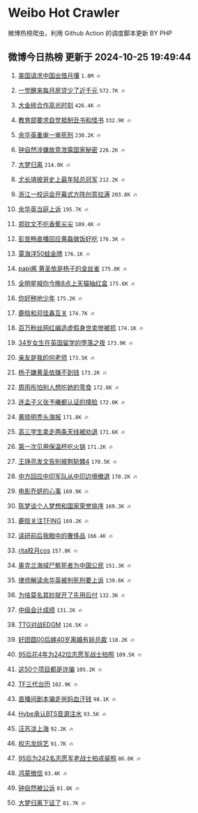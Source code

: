 # Weibo Hot Crawler 



微博热榜爬虫，利用 Github Action 的调度脚本更新 BY PHP 


## 微博今日热榜 更新于 2024-10-25 19:49:44 
1. [美国请求中国出借月壤](https://s.weibo.com/weibo?q=%23%E7%BE%8E%E5%9B%BD%E8%AF%B7%E6%B1%82%E4%B8%AD%E5%9B%BD%E5%87%BA%E5%80%9F%E6%9C%88%E5%A3%A4%23&t=31&band_rank=1&Refer=top) `1.8M 🔥` 

1. [一觉醒来每月房贷少了近千元](https://s.weibo.com/weibo?q=%23%E4%B8%80%E8%A7%89%E9%86%92%E6%9D%A5%E6%AF%8F%E6%9C%88%E6%88%BF%E8%B4%B7%E5%B0%91%E4%BA%86%E8%BF%91%E5%8D%83%E5%85%83%23&t=31&band_rank=2&Refer=top) `572.7K 🔥` 

1. [大金砖合作高光时刻](https://s.weibo.com/weibo?q=%23%E5%A4%A7%E9%87%91%E7%A0%96%E5%90%88%E4%BD%9C%E9%AB%98%E5%85%89%E6%97%B6%E5%88%BB%23&t=31&band_rank=3&Refer=top) `426.4K 🔥` 

1. [教育部要求自觉抵制丑书和怪书](https://s.weibo.com/weibo?q=%23%E6%95%99%E8%82%B2%E9%83%A8%E8%A6%81%E6%B1%82%E8%87%AA%E8%A7%89%E6%8A%B5%E5%88%B6%E4%B8%91%E4%B9%A6%E5%92%8C%E6%80%AA%E4%B9%A6%23&t=31&band_rank=4&Refer=top) `332.9K 🔥` 

1. [余华英重审一审死刑](https://s.weibo.com/weibo?q=%23%E4%BD%99%E5%8D%8E%E8%8B%B1%E9%87%8D%E5%AE%A1%E4%B8%80%E5%AE%A1%E6%AD%BB%E5%88%91%23&t=31&band_rank=5&Refer=top) `230.2K 🔥` 

1. [钟自然涉嫌故意泄露国家秘密](https://s.weibo.com/weibo?q=%23%E9%92%9F%E8%87%AA%E7%84%B6%E6%B6%89%E5%AB%8C%E6%95%85%E6%84%8F%E6%B3%84%E9%9C%B2%E5%9B%BD%E5%AE%B6%E7%A7%98%E5%AF%86%23&t=31&band_rank=6&Refer=top) `226.2K 🔥` 

1. [大梦归离](https://s.weibo.com/weibo?q=%E5%A4%A7%E6%A2%A6%E5%BD%92%E7%A6%BB&t=31&band_rank=7&Refer=top) `214.0K 🔥` 

1. [尤长靖披哥史上最年轻总冠军](https://s.weibo.com/weibo?q=%E5%B0%A4%E9%95%BF%E9%9D%96%E6%8A%AB%E5%93%A5%E5%8F%B2%E4%B8%8A%E6%9C%80%E5%B9%B4%E8%BD%BB%E6%80%BB%E5%86%A0%E5%86%9B&t=31&band_rank=8&Refer=top) `212.2K 🔥` 

1. [浙江一校运会开幕式方阵创意拉满](https://s.weibo.com/weibo?q=%23%E6%B5%99%E6%B1%9F%E4%B8%80%E6%A0%A1%E8%BF%90%E4%BC%9A%E5%BC%80%E5%B9%95%E5%BC%8F%E6%96%B9%E9%98%B5%E5%88%9B%E6%84%8F%E6%8B%89%E6%BB%A1%23&t=31&band_rank=9&Refer=top) `203.8K 🔥` 

1. [余华英当庭上诉](https://s.weibo.com/weibo?q=%23%E4%BD%99%E5%8D%8E%E8%8B%B1%E5%BD%93%E5%BA%AD%E4%B8%8A%E8%AF%89%23&t=31&band_rank=10&Refer=top) `195.7K 🔥` 

1. [郑钦文不吃香蕉尖尖](https://s.weibo.com/weibo?q=%E9%83%91%E9%92%A6%E6%96%87%E4%B8%8D%E5%90%83%E9%A6%99%E8%95%89%E5%B0%96%E5%B0%96&t=31&band_rank=11&Refer=top) `189.4K 🔥` 

1. [彭昱畅直播回应黄磊做饭好吃](https://s.weibo.com/weibo?q=%23%E5%BD%AD%E6%98%B1%E7%95%85%E7%9B%B4%E6%92%AD%E5%9B%9E%E5%BA%94%E9%BB%84%E7%A3%8A%E5%81%9A%E9%A5%AD%E5%A5%BD%E5%90%83%23&t=31&band_rank=12&Refer=top) `176.3K 🔥` 

1. [覃海洋50蛙金牌](https://s.weibo.com/weibo?q=%23%E8%A6%83%E6%B5%B7%E6%B4%8B50%E8%9B%99%E9%87%91%E7%89%8C%23&t=31&band_rank=13&Refer=top) `176.1K 🔥` 

1. [papi酱 黄圣依是杨子的金丝雀](https://s.weibo.com/weibo?q=papi%E9%85%B1%20%E9%BB%84%E5%9C%A3%E4%BE%9D%E6%98%AF%E6%9D%A8%E5%AD%90%E7%9A%84%E9%87%91%E4%B8%9D%E9%9B%80&t=31&band_rank=14&Refer=top) `175.8K 🔥` 

1. [全明星喊你今晚8点上天猫抽红盒](https://s.weibo.com/weibo?q=%23%E5%85%A8%E6%98%8E%E6%98%9F%E5%96%8A%E4%BD%A0%E4%BB%8A%E6%99%9A8%E7%82%B9%E4%B8%8A%E5%A4%A9%E7%8C%AB%E6%8A%BD%E7%BA%A2%E7%9B%92%23&t=31&band_rank=15&Refer=top) `175.6K 🔥` 

1. [你好种地少年](https://s.weibo.com/weibo?q=%E4%BD%A0%E5%A5%BD%E7%A7%8D%E5%9C%B0%E5%B0%91%E5%B9%B4&t=31&band_rank=16&Refer=top) `175.2K 🔥` 

1. [鹿晗和邓佳鑫互关](https://s.weibo.com/weibo?q=%23%E9%B9%BF%E6%99%97%E5%92%8C%E9%82%93%E4%BD%B3%E9%91%AB%E4%BA%92%E5%85%B3%23&t=31&band_rank=17&Refer=top) `174.7K 🔥` 

1. [百万粉丝网红编造虚假身世卖惨被抓](https://s.weibo.com/weibo?q=%23%E7%99%BE%E4%B8%87%E7%B2%89%E4%B8%9D%E7%BD%91%E7%BA%A2%E7%BC%96%E9%80%A0%E8%99%9A%E5%81%87%E8%BA%AB%E4%B8%96%E5%8D%96%E6%83%A8%E8%A2%AB%E6%8A%93%23&t=31&band_rank=18&Refer=top) `174.1K 🔥` 

1. [34岁女生在英国留学的堕落之夜](https://s.weibo.com/weibo?q=34%E5%B2%81%E5%A5%B3%E7%94%9F%E5%9C%A8%E8%8B%B1%E5%9B%BD%E7%95%99%E5%AD%A6%E7%9A%84%E5%A0%95%E8%90%BD%E4%B9%8B%E5%A4%9C&t=31&band_rank=19&Refer=top) `173.9K 🔥` 

1. [亲友是我的何老师](https://s.weibo.com/weibo?q=%23%E4%BA%B2%E5%8F%8B%E6%98%AF%E6%88%91%E7%9A%84%E4%BD%95%E8%80%81%E5%B8%88%23&t=31&band_rank=20&Refer=top) `173.5K 🔥` 

1. [杨子嫌黄圣依赚不到钱](https://s.weibo.com/weibo?q=%23%E6%9D%A8%E5%AD%90%E5%AB%8C%E9%BB%84%E5%9C%A3%E4%BE%9D%E8%B5%9A%E4%B8%8D%E5%88%B0%E9%92%B1%23&t=31&band_rank=21&Refer=top) `173.2K 🔥` 

1. [周雨彤怕别人想吃她的零食](https://s.weibo.com/weibo?q=%23%E5%91%A8%E9%9B%A8%E5%BD%A4%E6%80%95%E5%88%AB%E4%BA%BA%E6%83%B3%E5%90%83%E5%A5%B9%E7%9A%84%E9%9B%B6%E9%A3%9F%23&t=31&band_rank=22&Refer=top) `172.8K 🔥` 

1. [连孟子义张予曦都认证的撞脸](https://s.weibo.com/weibo?q=%E8%BF%9E%E5%AD%9F%E5%AD%90%E4%B9%89%E5%BC%A0%E4%BA%88%E6%9B%A6%E9%83%BD%E8%AE%A4%E8%AF%81%E7%9A%84%E6%92%9E%E8%84%B8&t=31&band_rank=23&Refer=top) `172.0K 🔥` 

1. [黄晓明秃头海报](https://s.weibo.com/weibo?q=%E9%BB%84%E6%99%93%E6%98%8E%E7%A7%83%E5%A4%B4%E6%B5%B7%E6%8A%A5&t=31&band_rank=24&Refer=top) `171.8K 🔥` 

1. [高三学生拿走两条天线被劝退](https://s.weibo.com/weibo?q=%23%E9%AB%98%E4%B8%89%E5%AD%A6%E7%94%9F%E6%8B%BF%E8%B5%B0%E4%B8%A4%E6%9D%A1%E5%A4%A9%E7%BA%BF%E8%A2%AB%E5%8A%9D%E9%80%80%23&t=31&band_rank=25&Refer=top) `171.6K 🔥` 

1. [第一次见用保温杯吃火锅](https://s.weibo.com/weibo?q=%23%E7%AC%AC%E4%B8%80%E6%AC%A1%E8%A7%81%E7%94%A8%E4%BF%9D%E6%B8%A9%E6%9D%AF%E5%90%83%E7%81%AB%E9%94%85%23&t=31&band_rank=26&Refer=top) `171.2K 🔥` 

1. [王铮亮发文告别披荆斩棘4](https://s.weibo.com/weibo?q=%23%E7%8E%8B%E9%93%AE%E4%BA%AE%E5%8F%91%E6%96%87%E5%91%8A%E5%88%AB%E6%8A%AB%E8%8D%86%E6%96%A9%E6%A3%984%23&t=31&band_rank=27&Refer=top) `170.5K 🔥` 

1. [中方回应中印军队从中印边境撤退](https://s.weibo.com/weibo?q=%23%E4%B8%AD%E6%96%B9%E5%9B%9E%E5%BA%94%E4%B8%AD%E5%8D%B0%E5%86%9B%E9%98%9F%E4%BB%8E%E4%B8%AD%E5%8D%B0%E8%BE%B9%E5%A2%83%E6%92%A4%E9%80%80%23&t=31&band_rank=28&Refer=top) `170.2K 🔥` 

1. [电影乔妍的心事](https://s.weibo.com/weibo?q=%23%E7%94%B5%E5%BD%B1%E4%B9%94%E5%A6%8D%E7%9A%84%E5%BF%83%E4%BA%8B%23&t=31&band_rank=29&Refer=top) `169.9K 🔥` 

1. [陈梦谈个人梦想和国家荣誉排序](https://s.weibo.com/weibo?q=%23%E9%99%88%E6%A2%A6%E8%B0%88%E4%B8%AA%E4%BA%BA%E6%A2%A6%E6%83%B3%E5%92%8C%E5%9B%BD%E5%AE%B6%E8%8D%A3%E8%AA%89%E6%8E%92%E5%BA%8F%23&t=31&band_rank=30&Refer=top) `169.3K 🔥` 

1. [鹿晗关注TFING](https://s.weibo.com/weibo?q=%23%E9%B9%BF%E6%99%97%E5%85%B3%E6%B3%A8TFING%23&t=31&band_rank=31&Refer=top) `169.2K 🔥` 

1. [读研前后我眼中的奢侈品](https://s.weibo.com/weibo?q=%E8%AF%BB%E7%A0%94%E5%89%8D%E5%90%8E%E6%88%91%E7%9C%BC%E4%B8%AD%E7%9A%84%E5%A5%A2%E4%BE%88%E5%93%81&t=31&band_rank=32&Refer=top) `166.4K 🔥` 

1. [rita皎月cos](https://s.weibo.com/weibo?q=%23rita%E7%9A%8E%E6%9C%88cos%23&t=31&band_rank=33&Refer=top) `157.8K 🔥` 

1. [奥克兰海域尸骸死者为中国公民](https://s.weibo.com/weibo?q=%23%E5%A5%A5%E5%85%8B%E5%85%B0%E6%B5%B7%E5%9F%9F%E5%B0%B8%E9%AA%B8%E6%AD%BB%E8%80%85%E4%B8%BA%E4%B8%AD%E5%9B%BD%E5%85%AC%E6%B0%91%23&t=31&band_rank=34&Refer=top) `151.3K 🔥` 

1. [律师解读余华英被判死刑要上诉](https://s.weibo.com/weibo?q=%23%E5%BE%8B%E5%B8%88%E8%A7%A3%E8%AF%BB%E4%BD%99%E5%8D%8E%E8%8B%B1%E8%A2%AB%E5%88%A4%E6%AD%BB%E5%88%91%E8%A6%81%E4%B8%8A%E8%AF%89%23&t=31&band_rank=35&Refer=top) `139.6K 🔥` 

1. [为啥莫名其妙就开了先用后付](https://s.weibo.com/weibo?q=%23%E4%B8%BA%E5%95%A5%E8%8E%AB%E5%90%8D%E5%85%B6%E5%A6%99%E5%B0%B1%E5%BC%80%E4%BA%86%E5%85%88%E7%94%A8%E5%90%8E%E4%BB%98%23&t=31&band_rank=36&Refer=top) `132.3K 🔥` 

1. [中级会计成绩](https://s.weibo.com/weibo?q=%E4%B8%AD%E7%BA%A7%E4%BC%9A%E8%AE%A1%E6%88%90%E7%BB%A9&t=31&band_rank=37&Refer=top) `131.2K 🔥` 

1. [TTG对战EDGM](https://s.weibo.com/weibo?q=TTG%E5%AF%B9%E6%88%98EDGM&t=31&band_rank=38&Refer=top) `126.5K 🔥` 

1. [好团圆00后嫁40岁离婚有娃总裁](https://s.weibo.com/weibo?q=%E5%A5%BD%E5%9B%A2%E5%9C%8600%E5%90%8E%E5%AB%8140%E5%B2%81%E7%A6%BB%E5%A9%9A%E6%9C%89%E5%A8%83%E6%80%BB%E8%A3%81&t=31&band_rank=39&Refer=top) `118.2K 🔥` 

1. [95后花4年为242位志愿军战士拍照](https://s.weibo.com/weibo?q=%2395%E5%90%8E%E8%8A%B14%E5%B9%B4%E4%B8%BA242%E4%BD%8D%E5%BF%97%E6%84%BF%E5%86%9B%E6%88%98%E5%A3%AB%E6%8B%8D%E7%85%A7%23&t=31&band_rank=40&Refer=top) `109.5K 🔥` 

1. [这50个项目都是诈骗](https://s.weibo.com/weibo?q=%23%E8%BF%9950%E4%B8%AA%E9%A1%B9%E7%9B%AE%E9%83%BD%E6%98%AF%E8%AF%88%E9%AA%97%23&t=31&band_rank=41&Refer=top) `105.2K 🔥` 

1. [TF三代台历](https://s.weibo.com/weibo?q=TF%E4%B8%89%E4%BB%A3%E5%8F%B0%E5%8E%86&t=31&band_rank=42&Refer=top) `102.9K 🔥` 

1. [直播间剧本骗走爸妈血汗钱](https://s.weibo.com/weibo?q=%23%E7%9B%B4%E6%92%AD%E9%97%B4%E5%89%A7%E6%9C%AC%E9%AA%97%E8%B5%B0%E7%88%B8%E5%A6%88%E8%A1%80%E6%B1%97%E9%92%B1%23&t=31&band_rank=43&Refer=top) `98.1K 🔥` 

1. [Hybe承认BTS音源注水](https://s.weibo.com/weibo?q=Hybe%E6%89%BF%E8%AE%A4BTS%E9%9F%B3%E6%BA%90%E6%B3%A8%E6%B0%B4&t=31&band_rank=44&Refer=top) `93.5K 🔥` 

1. [汪苏泷上海](https://s.weibo.com/weibo?q=%E6%B1%AA%E8%8B%8F%E6%B3%B7%E4%B8%8A%E6%B5%B7&t=31&band_rank=45&Refer=top) `92.2K 🔥` 

1. [权志龙综艺](https://s.weibo.com/weibo?q=%E6%9D%83%E5%BF%97%E9%BE%99%E7%BB%BC%E8%89%BA&t=31&band_rank=46&Refer=top) `91.7K 🔥` 

1. [95后为242名志愿军老战士拍戎装照](https://s.weibo.com/weibo?q=%2395%E5%90%8E%E4%B8%BA242%E5%90%8D%E5%BF%97%E6%84%BF%E5%86%9B%E8%80%81%E6%88%98%E5%A3%AB%E6%8B%8D%E6%88%8E%E8%A3%85%E7%85%A7%23&t=31&band_rank=47&Refer=top) `86.0K 🔥` 

1. [鸿蒙微信](https://s.weibo.com/weibo?q=%23%E9%B8%BF%E8%92%99%E5%BE%AE%E4%BF%A1%23&t=31&band_rank=48&Refer=top) `83.4K 🔥` 

1. [钟自然被公诉](https://s.weibo.com/weibo?q=%23%E9%92%9F%E8%87%AA%E7%84%B6%E8%A2%AB%E5%85%AC%E8%AF%89%23&t=31&band_rank=49&Refer=top) `81.8K 🔥` 

1. [大梦归离下证了](https://s.weibo.com/weibo?q=%23%E5%A4%A7%E6%A2%A6%E5%BD%92%E7%A6%BB%E4%B8%8B%E8%AF%81%E4%BA%86%23&t=31&band_rank=50&Refer=top) `81.7K 🔥` 

